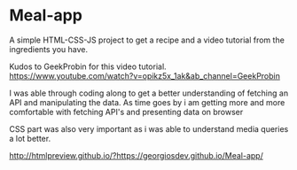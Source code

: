 # Meal-app
A simple HTML-CSS-JS project to get a recipe and a video tutorial from the ingredients you have.

Kudos to GeekProbin for this video tutorial.
https://www.youtube.com/watch?v=opikz5x_1ak&ab_channel=GeekProbin


I was able through coding along to get a better understanding of fetching an API and manipulating the data. 
As time goes by i am getting more and more comfortable with fetching API's and presenting data on browser


CSS part was also very important as i was able to understand media queries a lot better. 

http://htmlpreview.github.io/?https://georgiosdev.github.io/Meal-app/ 

